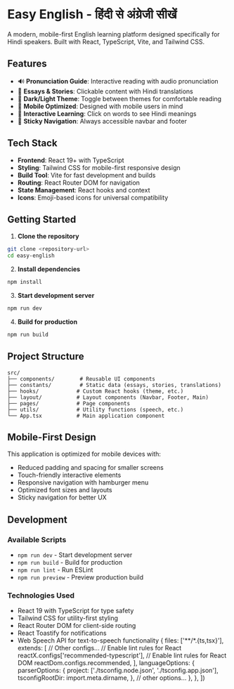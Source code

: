 # Easy English - हिंदी से अंग्रेजी सीखें

A modern, mobile-first English learning platform designed specifically for Hindi speakers. Built with React, TypeScript, Vite, and Tailwind CSS.

## Features

- 🔊 **Pronunciation Guide**: Interactive reading with audio pronunciation
- 📝 **Essays & Stories**: Clickable content with Hindi translations
- 🌙 **Dark/Light Theme**: Toggle between themes for comfortable reading
- 📱 **Mobile Optimized**: Designed with mobile users in mind
- 🎯 **Interactive Learning**: Click on words to see Hindi meanings
- 🔄 **Sticky Navigation**: Always accessible navbar and footer

## Tech Stack

- **Frontend**: React 19+ with TypeScript
- **Styling**: Tailwind CSS for mobile-first responsive design
- **Build Tool**: Vite for fast development and builds
- **Routing**: React Router DOM for navigation
- **State Management**: React hooks and context
- **Icons**: Emoji-based icons for universal compatibility

## Getting Started

1. **Clone the repository**
```bash
git clone <repository-url>
cd easy-english
```

2. **Install dependencies**
```bash
npm install
```

3. **Start development server**
```bash
npm run dev
```

4. **Build for production**
```bash
npm run build
```

## Project Structure

```
src/
├── components/        # Reusable UI components
├── constants/         # Static data (essays, stories, translations)
├── hooks/            # Custom React hooks (theme, etc.)
├── layout/           # Layout components (Navbar, Footer, Main)
├── pages/            # Page components
├── utils/            # Utility functions (speech, etc.)
└── App.tsx           # Main application component
```

## Mobile-First Design

This application is optimized for mobile devices with:
- Reduced padding and spacing for smaller screens
- Touch-friendly interactive elements
- Responsive navigation with hamburger menu
- Optimized font sizes and layouts
- Sticky navigation for better UX

## Development

### Available Scripts

- `npm run dev` - Start development server
- `npm run build` - Build for production
- `npm run lint` - Run ESLint
- `npm run preview` - Preview production build

### Technologies Used

- React 19 with TypeScript for type safety
- Tailwind CSS for utility-first styling
- React Router DOM for client-side routing
- React Toastify for notifications
- Web Speech API for text-to-speech functionality
  {
    files: ['**/*.{ts,tsx}'],
    extends: [
      // Other configs...
      // Enable lint rules for React
      reactX.configs['recommended-typescript'],
      // Enable lint rules for React DOM
      reactDom.configs.recommended,
    ],
    languageOptions: {
      parserOptions: {
        project: ['./tsconfig.node.json', './tsconfig.app.json'],
        tsconfigRootDir: import.meta.dirname,
      },
      // other options...
    },
  },
])
```
